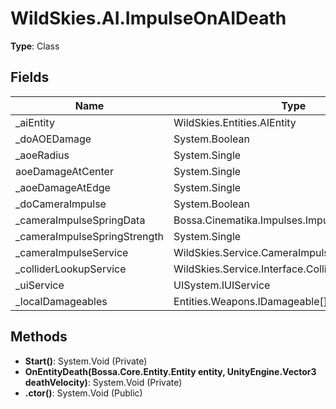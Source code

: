 ﻿# WildSkies.AI.ImpulseOnAIDeath

**Type**: Class

## Fields

| Name | Type | Access |
|------|------|--------|
| _aiEntity | WildSkies.Entities.AIEntity | Private |
| _doAOEDamage | System.Boolean | Private |
| _aoeRadius | System.Single | Private |
| aoeDamageAtCenter | System.Single | Private |
| _aoeDamageAtEdge | System.Single | Private |
| _doCameraImpulse | System.Boolean | Private |
| _cameraImpulseSpringData | Bossa.Cinematika.Impulses.ImpulseSpring | Private |
| _cameraImpulseSpringStrength | System.Single | Private |
| _cameraImpulseService | WildSkies.Service.CameraImpulseService | Private |
| _colliderLookupService | WildSkies.Service.Interface.ColliderLookupService | Private |
| _uiService | UISystem.IUIService | Private |
| _localDamageables | Entities.Weapons.IDamageable[] | Private |

## Methods

- **Start()**: System.Void (Private)
- **OnEntityDeath(Bossa.Core.Entity.Entity entity, UnityEngine.Vector3 deathVelocity)**: System.Void (Private)
- **.ctor()**: System.Void (Public)

